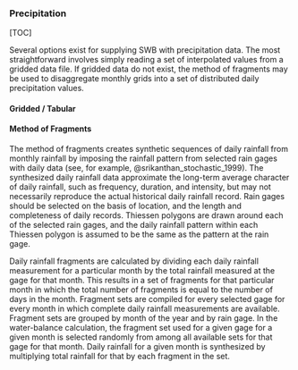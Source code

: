 ### Precipitation

[TOC]

Several options exist for supplying SWB with precipitation data. The most straightforward involves simply reading a set of interpolated values from a gridded data file. If gridded data do not exist, the method of fragments may be used to disaggregate monthly grids into a set of distributed daily precipitation values.

#### Gridded / Tabular

#### Method of Fragments

The method of fragments creates synthetic sequences of daily rainfall from monthly rainfall by imposing the rainfall pattern from selected rain gages with daily data (see, for example, @srikanthan_stochastic_1999). The synthesized daily rainfall data approximate the long-term average character of daily rainfall, such as frequency, duration, and intensity, but may not necessarily reproduce the actual historical daily rainfall record. Rain gages should be selected on the basis of location, and the length and completeness of daily records. Thiessen polygons are drawn around each of the selected rain gages, and the daily rainfall pattern within each Thiessen polygon is assumed to be the same as the pattern at the rain gage.

Daily rainfall fragments are calculated by dividing each daily rainfall measurement for a particular month by the total rainfall measured at the gage for that month. This results in a set of fragments for that particular month in which the total number of fragments is equal to the number of days in the month. Fragment sets are compiled for every selected gage for every month in which complete daily rainfall measurements are available. Fragment sets are grouped by month of the year and by rain gage. In the water-balance calculation, the fragment set used for a given gage for a given month is selected randomly from among all available sets for that gage for that month. Daily rainfall for a given month is synthesized by multiplying total rainfall for that by each fragment in the set.
